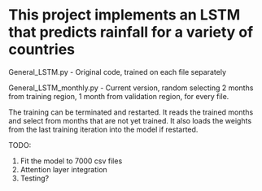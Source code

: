 # This project implements an LSTM that predicts rainfall for a variety of countries

General_LSTM.py - Original code, trained on each file separately

General_LSTM_monthly.py - Current version, random selecting 2 months from training region, 1 month from validation region, for every file.

The training can be terminated and restarted. It reads the trained months and select from months that are not yet trained. It also loads the weights from the last training iteration into the model if restarted.

TODO: 
1. Fit the model to 7000 csv files
2. Attention layer integration
3. Testing?
